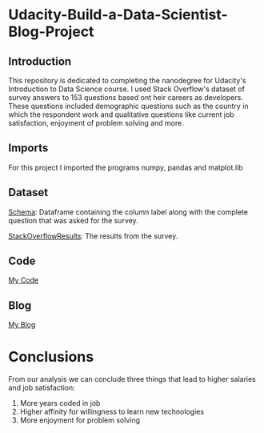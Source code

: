 # Udacity-Build-a-Data-Scientist-Blog-Project

## Introduction

This repository is dedicated to completing the nanodegree for Udacity's Introduction to Data Science course. I used Stack Overflow's dataset of survey answers to 153 questions based ont heir careers as developers. These questions included demographic questions such as the country in which the respondent work and qualitative questions like current job satisfaction, enjoyment of problem solving and more.

## Imports

For this project I imported the programs numpy, pandas and matplot.lib

## Dataset

[Schema](https://github.com/seanhorner21/Udacity-Build-a-Data-Scientist-Blog-Project/blob/main/survey_results_schema.csv): Dataframe containing the column label along with the complete question that was asked for the survey.

[StackOverflowResults](downloads/archive(1)/survey_results_public.csv): The results from the survey.

## Code

[My Code](https://github.com/seanhorner21/Udacity-Build-a-Data-Scientist-Blog-Project/blob/main/Blog%20Post%20Project%20Code.py)

## Blog

[My Blog](https://medium.com/@seanh21/could-an-open-mindset-and-ability-to-problem-solve-increase-salary-5c404fb0e516)

# Conclusions

From our analysis we can conclude three things that lead to higher salaries and job satisfaction:

1. More years coded in job
2. Higher affinity for willingness to learn new technologies
3. More enjoyment for problem solving
